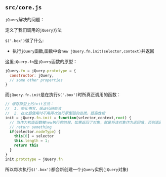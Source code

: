 ## `src/core.js`
`jQuery`解决的问题：

定义了我们调用的`jQuery`方法

`$('.box')`做了什么: 
* 执行`jQuery`函数,函数中会`new jQuery.fn.init(selector,context)`并返回

这里`jQuery.fn`是`jQuery`函数的原型：
```javascript
jQuery.fn = jQuery.prototype = {
  constructor: jQuery,
  // some other properties
}
```
而`jQuery.fn.init`是在执行`$('.box')`时所真正调用的函数：
```javascript
// 缓存原型上的init方法：
//  1. 简化书写，保证代码简洁
//  2. 在之后使用时不用再次进行原型链的查找，提高性能
init = jQuery.fn.init = function(selector,context,root) {
  // 当作为构造函数被new执行的时候，如果返回了对象，就是将该对象作为返回值，否则返回值为this
  // return something
  if(selector.nodeType) {
    this[0] = selector
    this.length = 1;
    return this
  }
}
init.prototype = jQuery.fn 
```

所以每次执行`$('.box')`都会新创建一个`jQuery`实例(`jQuery`对象)




